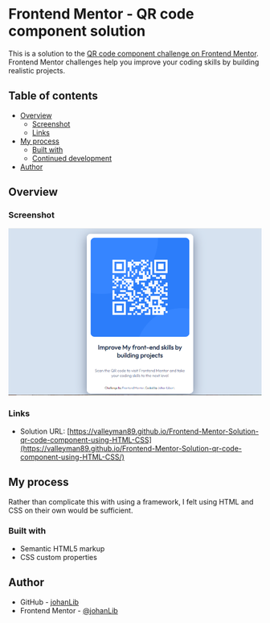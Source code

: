 # Frontend Mentor - QR code component solution

This is a solution to the [QR code component challenge on Frontend Mentor](https://www.frontendmentor.io/challenges/qr-code-component-iux_sIO_H). Frontend Mentor challenges help you improve your coding skills by building realistic projects.

## Table of contents

- [Overview](#overview)
  - [Screenshot](#screenshot)
  - [Links](#links)
- [My process](#my-process)
  - [Built with](#built-with)
  - [Continued development](#continued-development)
- [Author](#author)

## Overview

### Screenshot

![](./Screenshot.png)

### Links

- Solution URL: [https://valleyman89.github.io/Frontend-Mentor-Solution-qr-code-component-using-HTML-CSS](https://valleyman89.github.io/Frontend-Mentor-Solution-qr-code-component-using-HTML-CSS/)

## My process

Rather than complicate this with using a framework, I felt using HTML and CSS on their own would be sufficient.

### Built with

- Semantic HTML5 markup
- CSS custom properties

## Author

- GitHub - [johanLib](https://github.com/johanLib)
- Frontend Mentor - [@johanLib](https://www.frontendmentor.io/profile/johanLib)
